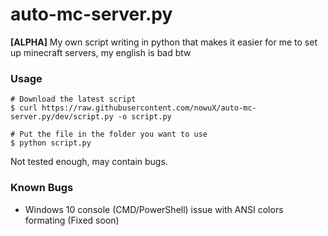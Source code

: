 # auto-mc-server.py

**[ALPHA]** My own script writing in python that makes it easier for me to set up minecraft servers, my english is bad btw

### Usage

```shell
# Download the latest script
$ curl https://raw.githubusercontent.com/nowuX/auto-mc-server.py/dev/script.py -o script.py

# Put the file in the folder you want to use
$ python script.py
```
Not tested enough, may contain bugs.

### Known Bugs
- Windows 10 console (CMD/PowerShell) issue with ANSI colors formating (Fixed soon)